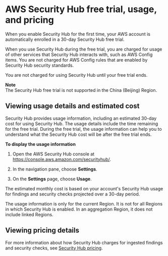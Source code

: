 # AWS Security Hub free trial, usage, and pricing<a name="securityhub-free-trial"></a>

When you enable Security Hub for the first time, your AWS account is automatically enrolled in a 30\-day Security Hub free trial\.

When you use Security Hub during the free trial, you are charged for usage of other services that Security Hub interacts with, such as AWS Config items\. You are not charged for AWS Config rules that are enabled by Security Hub security standards\.

You are not charged for using Security Hub until your free trial ends\.

**Note**  
The Security Hub free trial is not supported in the China \(Beijing\) Region\.

## Viewing usage details and estimated cost<a name="usage-details"></a>

 Security Hub provides usage information, including an estimated 30\-day cost for using Security Hub\. The usage details include the time remaining for the free trial\. During the free trial, the usage information can help you to understand what the Security Hub cost will be after the free trial ends\.

**To display the usage information**

1. Open the AWS Security Hub console at [https://console\.aws\.amazon\.com/securityhub/](https://console.aws.amazon.com/securityhub/)\.

1. In the navigation pane, choose **Settings**\.

1. On the **Settings** page, choose **Usage**\.

The estimated monthly cost is based on your account's Security Hub usage for findings and security checks projected over a 30\-day period\.

The usage information is only for the current Region\. It is not for all Regions in which Security Hub is enabled\. In an aggregation Region, it does not include linked Regions\.

## Viewing pricing details<a name="pricing-details"></a>

For more information about how Security Hub charges for ingested findings and security checks, see [Security Hub pricing](http://aws.amazon.com/security-hub/pricing/)\.